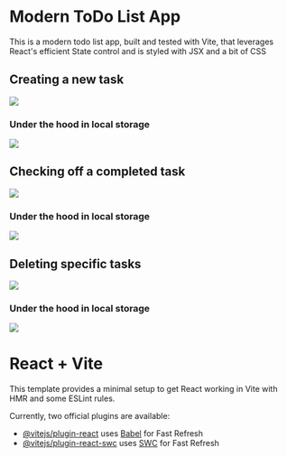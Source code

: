 # Modern ToDo List App

This is a modern todo list app, built and tested with Vite, that leverages React's efficient State control and is styled with JSX and a bit of CSS

## Creating a new task

![](./placeholder.jpg)

### Under the hood in local storage

![](./placeholder.jpg)

## Checking off a completed task

![](./placeholder.jpg)

### Under the hood in local storage

![](./placeholder.jpg)

## Deleting specific tasks

![](./placeholder.jpg)

### Under the hood in local storage

![](./placeholder.jpg)

# React + Vite

This template provides a minimal setup to get React working in Vite with HMR and some ESLint rules.

Currently, two official plugins are available:

- [@vitejs/plugin-react](https://github.com/vitejs/vite-plugin-react/blob/main/packages/plugin-react/README.md) uses [Babel](https://babeljs.io/) for Fast Refresh
- [@vitejs/plugin-react-swc](https://github.com/vitejs/vite-plugin-react-swc) uses [SWC](https://swc.rs/) for Fast Refresh
